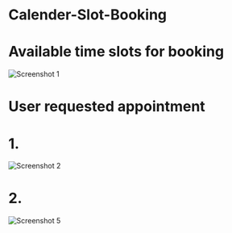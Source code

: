 # Calender-Slot-Booking
# Available time slots for booking
![Screenshot 1](https://user-images.githubusercontent.com/54903209/82756714-77c46a80-9df9-11ea-8d47-de9d28ce7640.JPG)
# User requested appointment 
# 1.
![Screenshot 2](https://user-images.githubusercontent.com/54903209/82756878-72b3eb00-9dfa-11ea-9a16-321aa24a32b4.JPG)
# 2.
![Screenshot 5](https://user-images.githubusercontent.com/54903209/82756885-7b0c2600-9dfa-11ea-893c-c4c569e7ca95.JPG)
